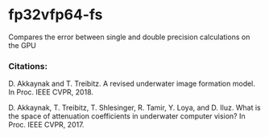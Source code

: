 # fp32vfp64-fs

Compares the error between single and double precision calculations on the GPU

### Citations:

D. Akkaynak and T. Treibitz. A revised underwater image formation model. In Proc. IEEE CVPR, 2018.

D. Akkaynak, T. Treibitz, T. Shlesinger, R. Tamir, Y. Loya, and D. Iluz. What is the space of 
attenuation coefficients in underwater computer vision? In Proc. IEEE CVPR, 2017.
